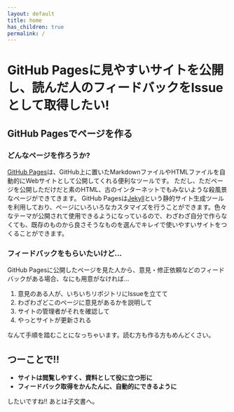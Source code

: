 ```yaml
---
layout: default
title: home
has_children: true
permalink: /
---
```


# GitHub Pagesに見やすいサイトを公開し、読んだ人のフィードバックをIssueとして取得したい!

## GitHub Pagesでページを作る

### どんなページを作ろうか?

[GitHub Pages](https://docs.github.com/ja/pages/getting-started-with-github-pages/about-github-pages)は、GitHub上に置いたMarkdownファイルやHTMLファイルを自動的にWebサイトとして公開してくれる便利なツールです。
ただし、ただページを公開しただけだと素のHTML、古のインターネットでもみないような殺風景なページができてきます。
GitHub Pagesは[Jekyll](https://jekyllrb.com/)という静的サイト生成ツールを利用しており、ページにいろいろなカスタマイズを行うことができます。色々なテーマが公開されて使用できるようになっているので、わざわざ自分で作らなくても、既存のものから良さそうなものを選んでキレイで使いやすいサイトをつくることができます。

### フィードバックをもらいたいけど…

GitHub Pagesに公開したページを見た人から、意見・修正依頼などのフィードバックがある場合、なにも用意がなければ…

1. 意見のある人が、いちいちリポジトリにIssueを立てて
2. わざわざどこのページに意見があるかを説明して
3. サイトの管理者がそれを確認して
4. やっとサイトが更新される

なんて手順を踏むことになっちゃいます。読む方も作る方もめんどくさい。

## つーことで!!

- **サイトは閲覧しやすく、資料として役に立つ形に**
- **フィードバック取得をかんたんに、自動的にできるように**

したいですね!! あとは子文書へ。

<!-- do not change below -->

<script src="https://utteranc.es/client.js"
        repo="mattynao/utterances_test"
        issue-term="pathname"
        label="Feedback"
        theme="github-light"
        crossorigin="anonymous"
        async>
</script>
